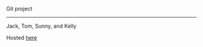 Git project

-----

Jack, Tom, Sunny, and Kelly

Hosted <a href="community.dur.ac.uk/jack.a.mullin/Git%20project/index.html">here</a>